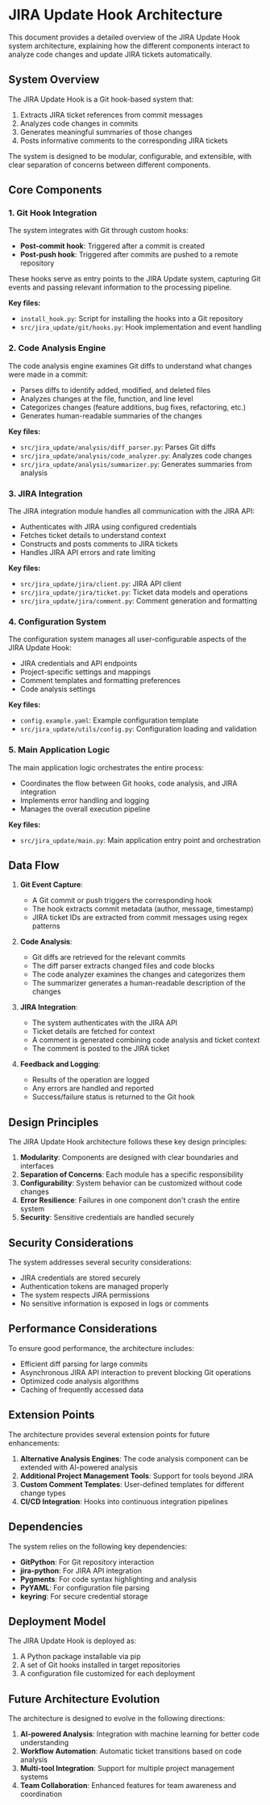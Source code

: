 # JIRA Update Hook Architecture

This document provides a detailed overview of the JIRA Update Hook system architecture, explaining how the different components interact to analyze code changes and update JIRA tickets automatically.

## System Overview

The JIRA Update Hook is a Git hook-based system that:
1. Extracts JIRA ticket references from commit messages
2. Analyzes code changes in commits
3. Generates meaningful summaries of those changes
4. Posts informative comments to the corresponding JIRA tickets

The system is designed to be modular, configurable, and extensible, with clear separation of concerns between different components.

## Core Components

### 1. Git Hook Integration

The system integrates with Git through custom hooks:
- **Post-commit hook**: Triggered after a commit is created
- **Post-push hook**: Triggered after commits are pushed to a remote repository

These hooks serve as entry points to the JIRA Update system, capturing Git events and passing relevant information to the processing pipeline.

**Key files:**
- `install_hook.py`: Script for installing the hooks into a Git repository
- `src/jira_update/git/hooks.py`: Hook implementation and event handling

### 2. Code Analysis Engine

The code analysis engine examines Git diffs to understand what changes were made in a commit:
- Parses diffs to identify added, modified, and deleted files
- Analyzes changes at the file, function, and line level
- Categorizes changes (feature additions, bug fixes, refactoring, etc.)
- Generates human-readable summaries of the changes

**Key files:**
- `src/jira_update/analysis/diff_parser.py`: Parses Git diffs
- `src/jira_update/analysis/code_analyzer.py`: Analyzes code changes
- `src/jira_update/analysis/summarizer.py`: Generates summaries from analysis

### 3. JIRA Integration

The JIRA integration module handles all communication with the JIRA API:
- Authenticates with JIRA using configured credentials
- Fetches ticket details to understand context
- Constructs and posts comments to JIRA tickets
- Handles JIRA API errors and rate limiting

**Key files:**
- `src/jira_update/jira/client.py`: JIRA API client
- `src/jira_update/jira/ticket.py`: Ticket data models and operations
- `src/jira_update/jira/comment.py`: Comment generation and formatting

### 4. Configuration System

The configuration system manages all user-configurable aspects of the JIRA Update Hook:
- JIRA credentials and API endpoints
- Project-specific settings and mappings
- Comment templates and formatting preferences
- Code analysis settings

**Key files:**
- `config.example.yaml`: Example configuration template
- `src/jira_update/utils/config.py`: Configuration loading and validation

### 5. Main Application Logic

The main application logic orchestrates the entire process:
- Coordinates the flow between Git hooks, code analysis, and JIRA integration
- Implements error handling and logging
- Manages the overall execution pipeline

**Key files:**
- `src/jira_update/main.py`: Main application entry point and orchestration

## Data Flow

1. **Git Event Capture**:
   - A Git commit or push triggers the corresponding hook
   - The hook extracts commit metadata (author, message, timestamp)
   - JIRA ticket IDs are extracted from commit messages using regex patterns

2. **Code Analysis**:
   - Git diffs are retrieved for the relevant commits
   - The diff parser extracts changed files and code blocks
   - The code analyzer examines the changes and categorizes them
   - The summarizer generates a human-readable description of the changes

3. **JIRA Integration**:
   - The system authenticates with the JIRA API
   - Ticket details are fetched for context
   - A comment is generated combining code analysis and ticket context
   - The comment is posted to the JIRA ticket

4. **Feedback and Logging**:
   - Results of the operation are logged
   - Any errors are handled and reported
   - Success/failure status is returned to the Git hook

## Design Principles

The JIRA Update Hook architecture follows these key design principles:

1. **Modularity**: Components are designed with clear boundaries and interfaces
2. **Separation of Concerns**: Each module has a specific responsibility
3. **Configurability**: System behavior can be customized without code changes
4. **Error Resilience**: Failures in one component don't crash the entire system
5. **Security**: Sensitive credentials are handled securely

## Security Considerations

The system addresses several security considerations:
- JIRA credentials are stored securely
- Authentication tokens are managed properly
- The system respects JIRA permissions
- No sensitive information is exposed in logs or comments

## Performance Considerations

To ensure good performance, the architecture includes:
- Efficient diff parsing for large commits
- Asynchronous JIRA API interaction to prevent blocking Git operations
- Optimized code analysis algorithms
- Caching of frequently accessed data

## Extension Points

The architecture provides several extension points for future enhancements:
1. **Alternative Analysis Engines**: The code analysis component can be extended with AI-powered analysis
2. **Additional Project Management Tools**: Support for tools beyond JIRA
3. **Custom Comment Templates**: User-defined templates for different change types
4. **CI/CD Integration**: Hooks into continuous integration pipelines

## Dependencies

The system relies on the following key dependencies:
- **GitPython**: For Git repository interaction
- **jira-python**: For JIRA API integration
- **Pygments**: For code syntax highlighting and analysis
- **PyYAML**: For configuration file parsing
- **keyring**: For secure credential storage

## Deployment Model

The JIRA Update Hook is deployed as:
1. A Python package installable via pip
2. A set of Git hooks installed in target repositories
3. A configuration file customized for each deployment

## Future Architecture Evolution

The architecture is designed to evolve in the following directions:
1. **AI-powered Analysis**: Integration with machine learning for better code understanding
2. **Workflow Automation**: Automatic ticket transitions based on code analysis
3. **Multi-tool Integration**: Support for multiple project management systems
4. **Team Collaboration**: Enhanced features for team awareness and coordination 